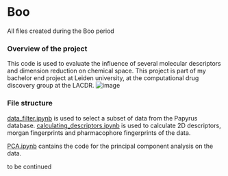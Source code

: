 # Boo
All files created during the Boo period

### Overview of the project
This code is used to evaluate the influence of several molecular descriptors and dimension reduction on chemical space.
This project is part of my bachelor end project at Leiden university, at the computational drug discovery group at the LACDR. 
![image](https://user-images.githubusercontent.com/105792139/176861292-c6fc446a-1abf-41e4-95c5-18ef7d6e497f.png)


### File structure
[data_filter.ipynb](data_filter.ipynb) is used to select a subset of data from the Papyrus database.
[calculating_descriptors.ipynb](calculating_descriptors.ipynb) is used to calculate 2D descriptors, morgan fingerprints and pharmacophore fingerprints of the data.

[PCA.ipynb](PCA.ipynb) cantains the code for the principal component analysis on the data.

to be continued

